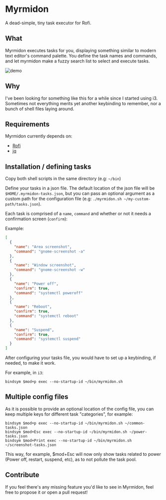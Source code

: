 # Myrmidon

A dead-simple, tiny task executor for Rofi.

## What

Myrmidon executes tasks for you, displaying something similar to modern text editor's command palette. You define the task names and commands, and let myrmidon make a fuzzy search list to select and execute tasks.

<img align="center" alt="demo" src="https://user-images.githubusercontent.com/4857535/50374333-3d82e800-05cb-11e9-8f14-1338cac3d290.gif"/>

## Why

I've been looking for something like this for a while since I started using i3. Sometimes not everything merits yet another keybinding to remember, nor a bunch of shell files laying around.

## Requirements

Myrmidon currently depends on:

- [Rofi](https://github.com/DaveDavenport/rofi)
- [jq](https://stedolan.github.io/jq/)

## Installation / defining tasks

Copy both shell scripts in the same directory (e.g: `~/bin`)

Define your tasks in a json file. The default location of the json file will be `$HOME/.myrmidon-tasks.json`, but you can pass an optional argument as a custom path for the configuration file (e.g: `./myrmidon.sh ~/my-custom-path/tasks.json`).

Each task is comprised of a `name`, `command` and whether or not it needs a confirmation screen (`confirm`):

Example:

```json
[
  {
    "name": "Area screenshot",
    "command": "gnome-screenshot -a"
  },
  {
    "name": "Window screenshot",
    "command": "gnome-screenshot -w"
  },
  {
    "name": "Power off",
    "confirm": true,
    "command": "systemctl poweroff"
  },
  {
    "name": "Reboot",
    "confirm": true,
    "command": "systemctl reboot"
  },
  {
    "name": "Suspend",
    "confirm": true,
    "command": "systemctl suspend"
  }
]
```

After configuring your tasks file, you would have to set up a keybinding, if needed, to make it work.

For example, in `i3`:

```
bindsym $mod+p exec --no-startup-id ~/bin/myrmidon.sh
```

## Multiple config files

As it is possible to provide an optional location of the config file, you can keep multiple keys for different task "categories", for example:

```
bindsym $mod+p exec --no-startup-id ~/bin/myrmidon.sh ~/common-tasks.json
bindsym $mod+Esc exec --no-startup-id ~/bin/myrmidon.sh ~/power-tasks.json
bindsym $mod+Print exec --no-startup-id ~/bin/myrmidon.sh ~/screenshot-tasks.json
```

This way, for example, $mod+Esc will now only show tasks related to power (Power off, restart, suspend, etc), as to not pollute the task pool.

## Contribute

If you feel there's any missing feature you'd like to see in Myrmidon, feel free to propose it or open a pull request!
